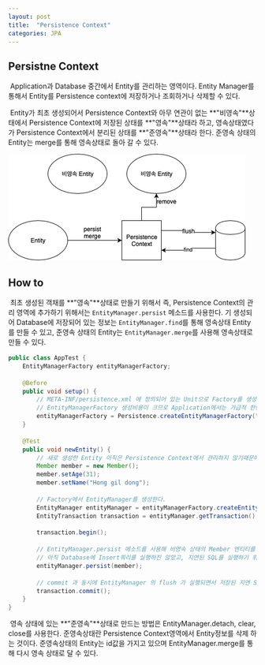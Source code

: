 ```yaml
---
layout: post
title:  "Persistence Context"
categories: JPA
---
```


## Persistne Context
&nbsp;Application과 Database 중간에서 Entity를 관리하는 영역이다. Entity Manager를 통해서 Entity를 Persistence context에 저장하거나 조회하거나 삭제할 수 있다.

&nbsp;Entity가 최초 생성되어서 Persistence Context와 아무 연관이 없는 **"비영속"**상태에서 Persistence Context에 저장된 상태를 **"영속"**상태라 하고, 영속상태였다가 Persistence Context에서 분리된 상태를 **"준영속"**상태라 한다. 준영속 상태의 Entity는 merge를 통해 영속상태로 돌아 갈 수 있다.  

![Persistence Context](/images/JPA01-01.png)

## How to
&nbsp;최초 생성된 객채를 **"영속"**상태로 만들기 위해서 즉, Persistence Context의 관리 영역에 추가하기 위해서는 `EntityManager.persist` 메소드를 사용한다. 기 생성되어 Database에 저장되어 있는 정보는 `EntityManager.find`를 통해 영속상태 Entity를 만들 수 있고, 준영속 상태의 Entity는 `EntityManager.merge`를 사용해 영속상태로 만들 수 있다.

```java
public class AppTest {
    EntityManagerFactory entityManagerFactory;

    @Before
    public void setup() {
        // META-INF/persistence.xml 에 정의되어 있는 Unit으로 Factory를 생성한다.
        // EntityManagerFactory 생성비용이 크므로 Application에서는 가급적 한번만 생성하고 공유하도록 한다.
        entityManagerFactory = Persistence.createEntityManagerFactory("my-persistence-unit");
    }

    @Test
    public void newEntity() {
        // 새로 생성한 Entity 아직은 Persistence Context에서 관리하지 않기때문에 비영속 상태이다.
        Member member = new Member();
        member.setAge(31);
        member.setName("Hong gil dong");

        // Factory에서 EntityManager를 생성한다.
        EntityManager entityManager = entityManagerFactory.createEntityManager();
        EntityTransaction transaction = entityManager.getTransaction();

        transaction.begin();

        // EntityManager.persist 메소드를 사용해 비영속 상태의 Member 엔티티를 영속 상태로 만든다.
        // 아직 Database에 Insert쿼리를 실행하진 않았고, 지연된 SQL를 실행하기 위해 SQL을 저장해 놓는다.
        entityManager.persist(member);

        // commit 과 동시에 EntityManager 의 flush 가 실행되면서 저장된 지연 SQL들이 실행된다.
        transaction.commit();
    }
}
```

&nbsp;영속 상태에 있는 **"준영속"**상태로 만드는 방법은 EntityManager.detach, clear, close를 사용한다. 준영속상태란 Persistence Context영역에서 Entity정보를 삭제 하는 것이다. 준영속상태의 Entity는 id값을 가지고 있으며 EntityManager.merge를 통해 다시 영속 상태로 달 수 있다. 